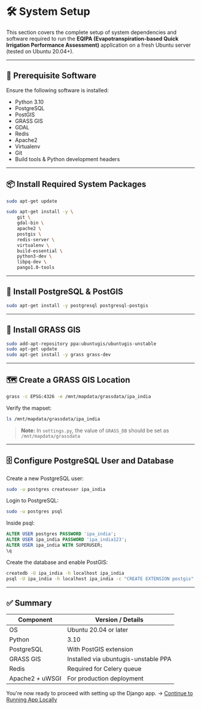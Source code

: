 # 🛠️ System Setup

This section covers the complete setup of system dependencies and software required to run the **EQIPA (Evapotranspiration-based Quick Irrigation Performance Assessment)** application on a fresh Ubuntu server (tested on Ubuntu 20.04+).

---

## 🧰 Prerequisite Software

Ensure the following software is installed:

- Python 3.10
- PostgreSQL
- PostGIS
- GRASS GIS
- GDAL
- Redis
- Apache2
- Virtualenv
- Git
- Build tools & Python development headers

---

## 📦 Install Required System Packages

```bash
sudo apt-get update

sudo apt-get install -y \
    git \
    gdal-bin \
    apache2 \
    postgis \
    redis-server \
    virtualenv \
    build-essential \
    python3-dev \
    libpq-dev \
    pango1.0-tools
```

---

## 🧭 Install PostgreSQL & PostGIS

```bash
sudo apt-get install -y postgresql postgresql-postgis
```

---

## 🌱 Install GRASS GIS

```bash
sudo add-apt-repository ppa:ubuntugis/ubuntugis-unstable
sudo apt-get update
sudo apt-get install -y grass grass-dev
```

---

## 🗺️ Create a GRASS GIS Location

```bash
grass -c EPSG:4326 -e /mnt/mapdata/grassdata/ipa_india
```

Verify the mapset:

```bash
ls /mnt/mapdata/grassdata/ipa_india
```

> **Note:** In `settings.py`, the value of `GRASS_DB` should be set as `/mnt/mapdata/grassdata`

---

## 🗄️ Configure PostgreSQL User and Database

Create a new PostgreSQL user:

```bash
sudo -u postgres createuser ipa_india
```

Login to PostgreSQL:

```bash
sudo -u postgres psql
```

Inside psql:

```sql
ALTER USER postgres PASSWORD 'ipa_india';
ALTER USER ipa_india PASSWORD 'ipa_india123';
ALTER USER ipa_india WITH SUPERUSER;
\q
```

Create the database and enable PostGIS:

```bash
createdb -U ipa_india -h localhost ipa_india
psql -U ipa_india -h localhost ipa_india -c "CREATE EXTENSION postgis"
```

---

## ✅ Summary

| Component      | Version / Details                            |
|----------------|-----------------------------------------------|
| OS             | Ubuntu 20.04 or later                         |
| Python         | 3.10                                          |
| PostgreSQL     | With PostGIS extension                        |
| GRASS GIS      | Installed via ubuntugis-unstable PPA          |
| Redis          | Required for Celery queue                     |
| Apache2 + uWSGI| For production deployment                     |

You're now ready to proceed with setting up the Django app. → [Continue to Running App Locally](run-locally.md)
